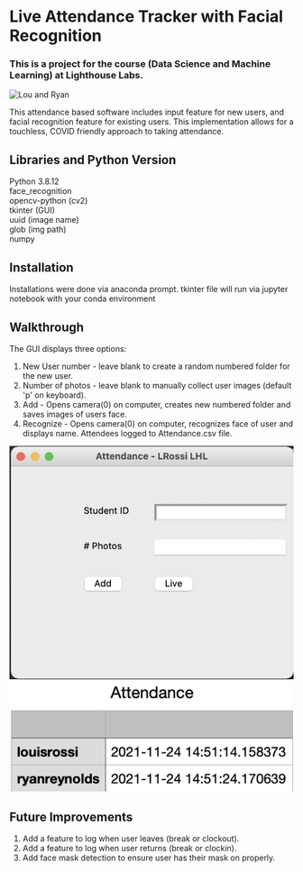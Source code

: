# Live Attendance Tracker with Facial Recognition
### This is a project for the course (Data Science and Machine Learning) at Lighthouse Labs.

![Lou and Ryan](https://github.com/bmskarate/Finalproject_LHL/blob/main/Readme_Images/Live_feed.png?raw=true)

This attendance based software includes input feature for new users, and facial recognition feature for existing users. This implementation allows for a touchless, COVID friendly approach to taking attendance.


## Libraries and Python Version
Python 3.8.12  
face_recognition  
opencv-python (cv2)  
tkinter (GUI)  
uuid (image name)  
glob (img path)  
numpy  


## Installation
Installations were done via anaconda prompt.
tkinter file will run via jupyter notebook with your conda environment


## Walkthrough
The GUI displays three options:
1. New User number - leave blank to create a random numbered folder for the new user. 
2. Number of photos - leave blank to manually collect user images (default 'p' on keyboard).
3. Add - Opens camera(0) on computer, creates new numbered folder and saves images of users face.
4. Recognize - Opens camera(0) on computer, recognizes face of user and displays name. Attendees logged to Attendance.csv file.

![main](https://github.com/bmskarate/Finalproject_LHL/blob/main/Readme_Images/program_mainscreen.png?raw=true)
![main](https://github.com/bmskarate/Finalproject_LHL/blob/main/Readme_Images/attendlog.png?raw=true)


## Future Improvements
1. Add a feature to log when user leaves (break or clockout).
2. Add a feature to log when user returns (break or clockin).
3. Add face mask detection to ensure user has their mask on properly.
